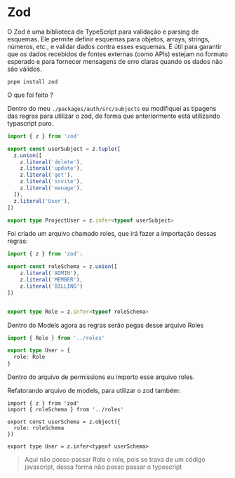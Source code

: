 # Zod

O Zod é uma biblioteca de TypeScript para validação e parsing de esquemas. Ele permite definir esquemas para objetos, arrays, strings, números, etc., e validar dados contra esses esquemas. É útil para garantir que os dados recebidos de fontes externas (como APIs) estejam no formato esperado e para fornecer mensagens de erro claras quando os dados não são válidos.

```
pnpm install zod
```

O que foi feito ?

Dentro do meu `./packages/auth/src/subjects` eu modifiquei as tipagens das regras para utilizar o zod, de forma que anteriormente está utilizando typascript puro.

```typescript
import { z } from 'zod'

export const userSubject = z.tuple([
  z.union([
    z.literal('delete'),
    z.literal('update'),
    z.literal('get'),
    z.literal('invite'),
    z.literal('manage'),
  ]),
  z.literal('User'),
])

export type ProjectUser = z.infer<typeof userSubject>

```


Foi criado um arquivo chamado roles, que irá fazer a importação dessas regras:

```typescript
import { z } from 'zod';

export const roleSchema = z.union([ 
    z.literal('ADMIN'),
    z.literal('MEMBER'),
    z.literal('BILLING')
])


export type Role = z.infer<typeof roleSchema>
```

Dentro do Models agora as regras serão pegas desse arquivo Roles 

```typescript
import { Role } from '../roles'

export type User = {
  role: Role
}
```

Dentro do arquivo de permissions eu importo esse arquivo roles.


Refatorando arquivo de models, para utilizar o zod também:

```
import { z } from 'zod'
import { roleSchema } from '../roles'

export const userSchema = z.object({
  role: roleSchema
})

export type User = z.infer<typeof userSchema>
```

> Aqui não posso passar Role o role, pois se trava de um código javascript, dessa forma não posso passar o typescript